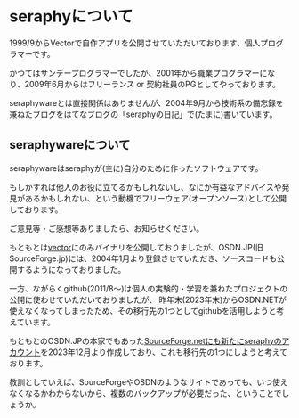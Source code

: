 # seraphyについて

1999/9からVectorで自作アプリを公開させていただいております、個人プログラマーです。

かつてはサンデープログラマーでしたが、2001年から職業プログラマーになり、2009年6月からはフリーランス or 契約社員のPGとしてやっております。

seraphywareとは直接関係はありませんが、2004年9月から技術系の備忘録を兼ねたブログをはてなブログの「seraphyの日記」で(たまに)書いています。

## seraphywareについて

seraphywareはseraphyが(主に)自分のために作ったソフトウェアです。

もしかすれば他人のお役に立てるかもしれないし、なにか有益なアドバイスや発見があるかもしれない、という動機でフリーウェア(オープンソース)として公開しております。

ご意見等・ご感想等ありましたら、お知らせください。

もともとは[vector](https://hp.vector.co.jp/authors/VA017626/)にのみバイナリを公開しておりましたが、OSDN.JP(旧SourceForge.jp)には、2004年1月より登録させていただき、ソースコードも公開するようになっておりました。

一方、ながらくgithub(2011/8～)は個人の実験的・学習を兼ねたプロジェクトの公開に使わせていただいておりましたが、
昨年末(2023年末)からOSDN.NETが使えなくなってしまったため、その移行先の1つとしてgithubを活用しようと考えています。

もともとのOSDN.JPの本家でもあった[SourceForge.netにも新たにseraphyのアカウント](https://sourceforge.net/u/seraphy/profile/)を2023年12月より作成しており、これも移行先の1つにしようと考えております。

教訓としていえば、SourceForgeやOSDNのようなサイトであっても、いつ使えなくなるかわからないから、複数のバックアップが必要だった、ということでしょうか。


<!--
**seraphy/seraphy** is a ✨ _special_ ✨ repository because its `README.md` (this file) appears on your GitHub profile.

Here are some ideas to get you started:

- 🔭 I’m currently working on ...
- 🌱 I’m currently learning ...
- 👯 I’m looking to collaborate on ...
- 🤔 I’m looking for help with ...
- 💬 Ask me about ...
- 📫 How to reach me: ...
- 😄 Pronouns: ...
- ⚡ Fun fact: ...
-->
